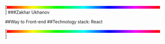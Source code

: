 
[![Header](https://github.com/TePMo-Tapo4eK/TePMo-Tapo4eK/blob/main/images/rainbow-line.gif)]
###Zakhar Ukhanov

##Way to Front-end
##Technology stack: React

[![Footer](https://github.com/TePMo-Tapo4eK/TePMo-Tapo4eK/blob/main/images/rainbow-line.gif)]